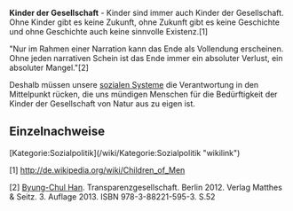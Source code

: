 **Kinder der Gesellschaft** - Kinder sind immer auch Kinder der
Gesellschaft. Ohne Kinder gibt es keine Zukunft, ohne Zukunft gibt es
keine Geschichte und ohne Geschichte auch keine sinnvolle Existenz.[1]

"Nur im Rahmen einer Narration kann das Ende als Vollendung erscheinen.
Ohne jeden narrativen Schein ist das Ende immer ein absoluter Verlust,
ein absoluter Mangel."[2]

Deshalb müssen unsere [sozialen Systeme](/wiki/Soziale_Systeme "wikilink") die
Verantwortung in den Mittelpunkt rücken, die uns mündigen Menschen für
die Bedürftigkeit der Kinder der Gesellschaft von Natur aus zu eigen
ist.

Einzelnachweise
---------------

<references />
[Kategorie:Sozialpolitik](/wiki/Kategorie:Sozialpolitik "wikilink")

[1] <http://de.wikipedia.org/wiki/Children_of_Men>

[2] [Byung-Chul Han](https://de.wikipedia.org/wiki/Byung-Chul_Han).
Transparenzgesellschaft. Berlin 2012. Verlag Matthes & Seitz. 3. Auflage
2013. ISBN 978-3-88221-595-3. S.52
